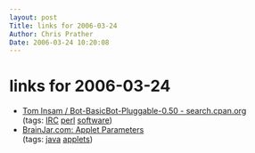 ```yaml
---
layout: post
Title: links for 2006-03-24  
Author: Chris Prather
Date: 2006-03-24 10:20:08
---
```


# links for 2006-03-24
<ul class="delicious">
	<li>
		<div class="delicious-link"><a href="http://search.cpan.org/~tomi/Bot-BasicBot-Pluggable-0.50/">Tom Insam / Bot-BasicBot-Pluggable-0.50 - search.cpan.org</a></div>
		<div class="delicious-tags">(tags: <a href="http://del.icio.us/perigrin/IRC">IRC</a> <a href="http://del.icio.us/perigrin/perl">perl</a> <a href="http://del.icio.us/perigrin/software">software</a>)</div>
	</li>
	<li>
		<div class="delicious-link"><a href="http://www.brainjar.com/java/parameters/">BrainJar.com: Applet Parameters</a></div>
		<div class="delicious-tags">(tags: <a href="http://del.icio.us/perigrin/java">java</a> <a href="http://del.icio.us/perigrin/applets">applets</a>)</div>
	</li>
</ul>

